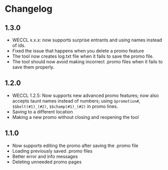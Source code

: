 # Changelog
## 1.3.0
- WECCL x.x.x: now supports surprise entrants and using names instead of ids.
- Fixed the issue that happens when you delete a promo feature
- The tool now creates log.txt file when it fails to save the promo file.
- The tool should now avoid making incorrect .promo files when it fails to save them properly.
## 1.2.0
- WECCL 1.2.5: Now supports new advanced promo features; now also accepts taunt names instead of numbers; using `$promotion#`, `$$belt(#1)_(#2)`, `$$champ(#1)_(#2)` in promo lines.
- Saving to a different location
- Making a new promo without closing and reopening the tool
## 1.1.0
- Now supports editing the promo after saving the .promo file
- Loading previously saved .promo files
- Better error and info messages
- Deleting unneeded promo pages